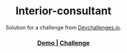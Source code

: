 <h1 align="center">Interior-consultant</h1>
<div align="center">
   Solution for a challenge from  <a href="http://devchallenges.io" target="_blank">Devchallenges.io</a>.
</div>
<div align="center">
  <h3>
    <a href="https://{your-demo-link.your-domain}">
      Demo
    </a>
    <span> | </span>
    <a href="https://devchallenges.io/challenges/Jymh2b2FyebRTUljkNcb">
      Challenge
    </a>
  </h3>
</div>
